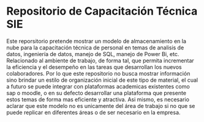 # Repositorio de Capacitación Técnica SIE
Este reporsitorio pretende mostrar un modelo de almacenamiento en la nube para la capacitación técnica de personal en temas de analisis de datos, ingeniería de datos, manejo de SQL, manejo de Power Bi, etc. Relacionado al ambiente de trabajo, de forma tal, que permita incrementar la eficiencia y el desempeño en las tareas que desarrollan los nuevos colaboradores.
Por lo que este repositorio no busca mostrar información sino brindar un estilo de organización inicial de este tipo de material, el cual a futuro se puede integrar con plataformas academicas existentes como sap o moodle, o en su defecto desarrollar una plataforma que presente estos temas de forma mas eficiente y atractiva. Asi mismo, es necesario aclarar que este modelo no es unicamente del área de trabajo si no que se puede replicar en diferentes áreas o de ser necesario en la empresa.
